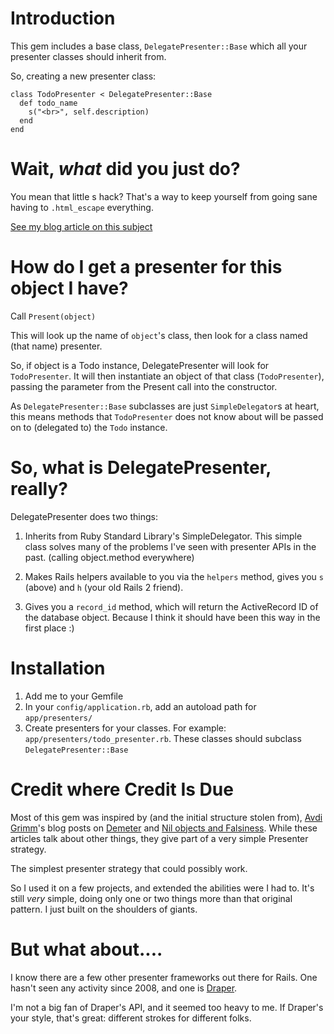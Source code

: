 Introduction
=================================

This gem includes a base class, `DelegatePresenter::Base` which all your presenter classes should inherit from.

So, creating a new presenter class:

	class TodoPresenter < DelegatePresenter::Base
	  def todo_name
	    s("<br>", self.description)
	  end
	end

Wait, *what* did you just do?
=================================

You mean that little s hack? That's a way to keep yourself from going sane having to `.html_escape` everything.

[See my blog article on this subject](http://rwilcox.tumblr.com/post/10546160404/presenter-pattern-rails-3-and-html-safe)

How do I get a presenter for this object I have?
=================================

Call `Present(object)`

This will look up the name of `object`'s class, then look for a class named (that name) presenter.

So, if object is a Todo instance, DelegatePresenter will look for `TodoPresenter`. It will then instantiate an object of that class (`TodoPresenter`), passing the parameter from the Present call into the constructor.

As `DelegatePresenter::Base` subclasses are just `SimpleDelegator`s at heart, this means methods that `TodoPresenter` does not know about will be passed on to (delegated to) the `Todo` instance.

So, what is DelegatePresenter, really?
================================

DelegatePresenter does two things:

  1. Inherits from Ruby Standard Library's SimpleDelegator. This simple class solves many of the problems I've seen with presenter APIs in the past. (calling object.method everywhere)

  2. Makes Rails helpers available to you via the `helpers` method, gives you `s` (above) and `h` (your old Rails 2 friend).

  3. Gives you a `record_id` method, which will return the ActiveRecord ID of the database object. Because I think it should have been this way in the first place :)


Installation
================================

  1. Add me to your Gemfile
  2. In your `config/application.rb`, add an autoload path for `app/presenters/`
  3. Create presenters for your classes. For example: `app/presenters/todo_presenter.rb`. These classes should subclass `DelegatePresenter::Base`


Credit where Credit Is Due
=================================

Most of this gem was inspired by (and the initial structure stolen from), [Avdi Grimm](avdi.org)'s blog posts on [Demeter](http://avdi.org/devblog/2011/07/05/demeter-its-not-just-a-good-idea-its-the-law/) and [Nil objects and Falsiness](http://avdi.org/devblog/2011/05/30/null-objects-and-falsiness/). While these articles talk about other things, they give part of a very simple Presenter strategy.

The simplest presenter strategy that could possibly work.

So I used it on a few projects, and extended the abilities were I had to. It's still *very* simple, doing only one or two things more than that original pattern. I just built on the shoulders of giants.

But what about....
==============================

I know there are a few other presenter frameworks out there for Rails. One hasn't seen any activity since 2008, and one is [Draper](https://rubygems.org/gems/draper).

I'm not a big fan of Draper's API, and it seemed too heavy to me. If Draper's your style, that's great: different strokes for different folks.
